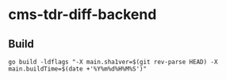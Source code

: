 # cms-tdr-diff-backend

## Build

```shell
go build -ldflags "-X main.sha1ver=$(git rev-parse HEAD) -X main.buildTime=$(date +'%Y%m%d%H%M%S')"
```

